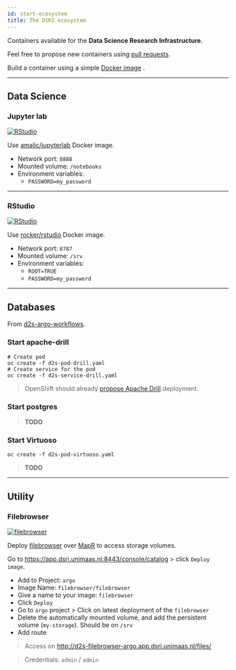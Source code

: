 ```yaml
---
id: start-ecosystem
title: The DSRI ecosystem
---
```


Containers available for the **Data Science Research Infrastructure**.

Feel free to propose new containers using [pull requests](https://github.com/MaastrichtU-IDS/dsri-documentation/pulls).

Build a container using a simple [Docker image](https://hub.docker.com/) .

---

## Data Science

### Jupyter lab

[![RStudio](/dsri-documentation/img/jupyter_logo.png)](https://jupyter.org/)

Use [amalic/jupyterlab](https://hub.docker.com/r/amalic/jupyterlab/) Docker image.

* Network port: `8888`
* Mounted volume: `/notebooks`
* Environment variables:
  * `PASSWORD=my_password`

---

### RStudio

[![RStudio](/dsri-documentation/img/rstudio_logo.png)](https://rstudio.com/)

Use [rocker/rstudio](https://hub.docker.com/r/rocker/rstudio/) Docker image.

* Network port: `8787`
* Mounted volume: `/srv`
* Environment variables:
  * `ROOT=TRUE`
  * `PASSWORD=my_password`

---

## Databases

From [d2s-argo-workflows](https://github.com/MaastrichtU-IDS/data2services-argo-workflows).

### Start apache-drill

```shell
# Create pod
oc create -f d2s-pod-drill.yaml
# Create service for the pod
oc create -f d2s-service-drill.yaml
```

> OpenShift should already [propose Apache Drill](https://thenewstack.io/mapr-brings-apache-spark-and-apache-drill-to-kubernetes/) deployment.

### Start postgres

> **TODO**

### Start Virtuoso

```shell
oc create -f d2s-pod-virtuoso.yaml
```

> **TODO**

---

## Utility

### Filebrowser

[![filebrowser](/dsri-documentation/img/filebrowser_banner.svg)](https://filebrowser.xyz/)

Deploy [filebrowser](https://hub.docker.com/r/filebrowser/filebrowser) over [MapR](https://mapr.com/) to access storage volumes.

Go to https://app.dsri.unimaas.nl:8443/console/catalog > click `Deploy image`.

- Add to Project: `argo`
- Image Name: `filebrowser/filebrowser` 
- Give a name to your image: `filebrowser`
- Click `Deploy`
- Go to `argo` project > Click on latest deployment of the `filebrowser`
- Delete the automatically mounted volume, and add the persistent volume (`my-storage`). Should be on `/srv`
- Add route

> Access on http://d2s-filebrowser-argo.app.dsri.unimaas.nl/files/

> Credentials: `admin` / `admin`